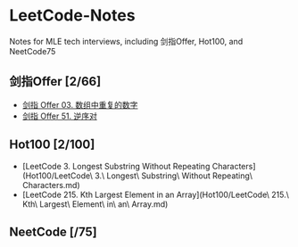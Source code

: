 # LeetCode-Notes
Notes for MLE tech interviews, including 剑指Offer, Hot100, and NeetCode75

## 剑指Offer [2/66]
* [剑指 Offer 03. 数组中重复的数字](剑指Offer/剑指Offer03.数组中重复的数字.md)
* [剑指 Offer 51. 逆序对](剑指Offer/剑指Offer51.逆序对.md)

## Hot100 [2/100]
* [LeetCode 3. Longest Substring Without Repeating Characters](Hot100/LeetCode\ 3.\ Longest\ Substring\ Without Repeating\ Characters.md)
* [LeetCode 215. Kth Largest Element in an Array](Hot100/LeetCode\ 215.\ Kth\ Largest\ Element\ in\ an\ Array.md)

## NeetCode [/75]
